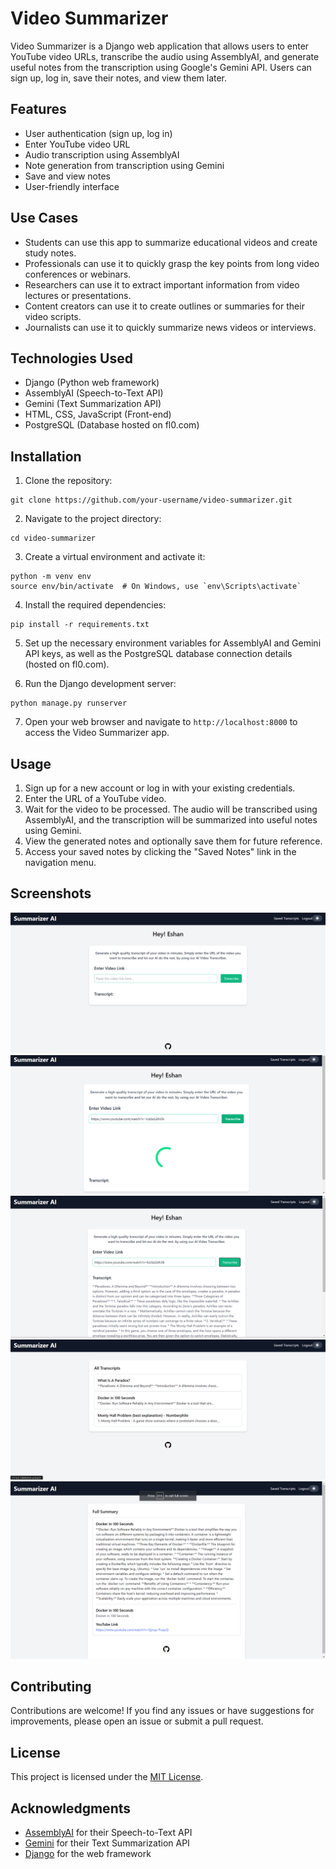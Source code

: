 # Video Summarizer

Video Summarizer is a Django web application that allows users to enter YouTube video URLs, transcribe the audio using AssemblyAI, and generate useful notes from the transcription using Google's Gemini API. Users can sign up, log in, save their notes, and view them later.

## Features

- User authentication (sign up, log in)
- Enter YouTube video URL
- Audio transcription using AssemblyAI
- Note generation from transcription using Gemini
- Save and view notes
- User-friendly interface

## Use Cases

- Students can use this app to summarize educational videos and create study notes.
- Professionals can use it to quickly grasp the key points from long video conferences or webinars.
- Researchers can use it to extract important information from video lectures or presentations.
- Content creators can use it to create outlines or summaries for their video scripts.
- Journalists can use it to quickly summarize news videos or interviews.

## Technologies Used

- Django (Python web framework)
- AssemblyAI (Speech-to-Text API)
- Gemini (Text Summarization API)
- HTML, CSS, JavaScript (Front-end)
- PostgreSQL (Database hosted on fl0.com)

## Installation

1. Clone the repository:

```
git clone https://github.com/your-username/video-summarizer.git
```

2. Navigate to the project directory:

```
cd video-summarizer
```

3. Create a virtual environment and activate it:

```
python -m venv env
source env/bin/activate  # On Windows, use `env\Scripts\activate`
```

4. Install the required dependencies:

```
pip install -r requirements.txt
```

5. Set up the necessary environment variables for AssemblyAI and Gemini API keys, as well as the PostgreSQL database connection details (hosted on fl0.com).

6. Run the Django development server:

```
python manage.py runserver
```

7. Open your web browser and navigate to `http://localhost:8000` to access the Video Summarizer app.

## Usage

1. Sign up for a new account or log in with your existing credentials.
2. Enter the URL of a YouTube video.
3. Wait for the video to be processed. The audio will be transcribed using AssemblyAI, and the transcription will be summarized into useful notes using Gemini.
4. View the generated notes and optionally save them for future reference.
5. Access your saved notes by clicking the "Saved Notes" link in the navigation menu.


## Screenshots

![alt text](image-3.png)
![alt text](image.png)
![alt text](image-1.png)
![alt text](image-2.png)
![alt text](image-4.png)

## Contributing

Contributions are welcome! If you find any issues or have suggestions for improvements, please open an issue or submit a pull request.

## License

This project is licensed under the [MIT License](LICENSE).

## Acknowledgments

- [AssemblyAI](https://www.assemblyai.com/) for their Speech-to-Text API
- [Gemini](https://ai.google.dev/) for their Text Summarization API
- [Django](https://www.djangoproject.com/) for the web framework
